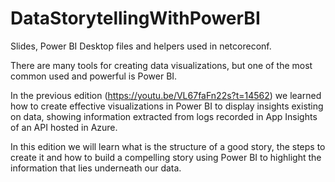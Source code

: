 # DataStorytellingWithPowerBI
Slides, Power BI Desktop files and helpers used in netcoreconf.

There are many tools for creating data visualizations, but one of the most common used and powerful is Power BI.

In the previous edition (https://youtu.be/VL67faFn22s?t=14562) we learned how to create effective visualizations in Power BI to display   insights existing on data, showing information extracted from logs recorded in App Insights of an API hosted in Azure.

In this edition we will learn what is the structure of a good story, the steps to create it and how to build a compelling story using Power BI to highlight the information that lies underneath our data.
